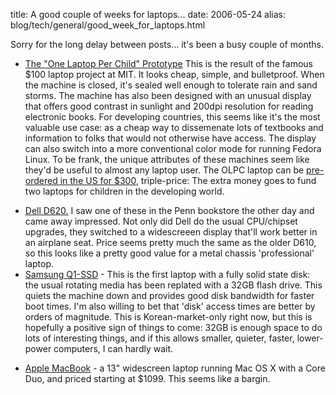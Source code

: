 title: A good couple of weeks for laptops...
date: 2006-05-24
alias: blog/tech/general/good_week_for_laptops.html

Sorry for the long delay between posts... it's been a busy couple of
months.

* <a href="http://en.wikipedia.org/wiki/OLPC">The "One Laptop Per Child" Prototype</a>
   This is the result of the famous $100 laptop project at MIT. It looks cheap, simple, and
   bulletproof. When the machine is closed, it's sealed well enough to tolerate rain and sand
   storms. The machine has also been designed with an unusual display that offers good contrast
   in sunlight and 200dpi resolution for reading electronic books. For developing countries,
   this seems like it's the most valuable use case: as a cheap way to dissemenate lots of
   textbooks and information to folks that would not otherwise have access. The display can
   also switch into a more conventional color mode for running Fedora Linux. To be frank, the
   unique attributes of these machines seem like they'd be useful to almost any laptop user.
   The OLPC laptop can be <a href="http://www.pledgebank.com/100laptop">pre-ordered in the US
   for $300</a>, triple-price: The extra money goes to fund two laptops for children in 
   the developing world.

* <a href="http://www.dell.com/content/products/features.aspx/latit_d620?c=us&cs=04&l=en&s=bsd">
     Dell D620.</a> I saw one of these in the Penn bookstore the other day and came away impressed.
     Not only did Dell do the usual CPU/chipset upgrades, they switched to a widescreeen
     display that'll work better in an airplane seat. Price seems pretty much the same as the
     older D610, so this looks like a pretty good value for a metal chassis 'professional' laptop.

* <a href="http://www.extremetech.com/article2/0,1558,1966644,00.asp?kc=ETRSS02129TX1K0000532">
   Samsung Q1-SSD</a> - This is the first laptop with a fully solid state disk: the usual rotating
   media has been replated with a 32GB flash drive. This quiets the machine down and provides
   good disk bandwidth for faster boot times. I'm also willing to bet that 'disk' access times
   are better by orders of magnitude. This is Korean-market-only right now, but this is hopefully
   a positive sign of things to come: 32GB is enough space to do lots of interesting things, and
   if this allows smaller, quieter, faster, lower-power computers, I can hardly wait.

* <a href="http://www.apple.com/macbook/">Apple MacBook</a> - a 13" widescreen laptop
    running Mac OS X with a Core Duo, and priced starting at $1099. This seems like a
    bargin.


